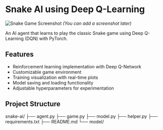 # Snake AI using Deep Q-Learning

![Snake Game Screenshot](snake_game_screenshot.png) *(You can add a screenshot later)*

An AI agent that learns to play the classic Snake game using Deep Q-Learning (DQN) with PyTorch.

## Features

- Reinforcement learning implementation with Deep Q-Network
- Customizable game environment
- Training visualization with real-time plots
- Model saving and loading functionality
- Adjustable hyperparameters for experimentation
  
 ## Project Structure
 snake-ai/
├── agent.py 
├── game.py 
├── model.py 
├── helper.py 
├── requirements.txt 
├── README.md 
└── model/ 
